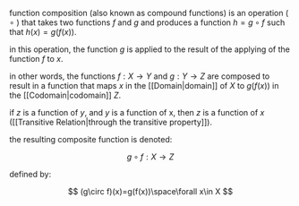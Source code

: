 function composition (also known as compound functions) is an operation ( $\circ$ ) that takes two functions $f$ and $g$ and produces a function $h=g\circ f$ such that $h(x)=g(f(x))$.

in this operation, the function $g$ is applied to the result of the applying of the function $f$ to $x$.

in other words, the functions $f:X\rightarrow Y$ and $g:Y\rightarrow Z$ are composed to result in a function that maps $x$ in the [[Domain|domain]] of $X$ to $g(f(x))$ in the [[Codomain|codomain]] $Z$.

if $z$ is a function of $y$, and $y$ is a function of x, then $z$ is a function of $x$ ([[Transitive Relation|through the transitive property]]).

the resulting composite function is denoted:

$$
g\circ f:X\rightarrow Z
$$

defined by:

$$
(g\circ f)(x)=g(f(x))\space\forall x\in X
$$
